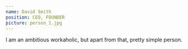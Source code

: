 ```yaml
---
name: David Smith
position: CEO, FOUNDER
picture: person_1.jpg
---
```


I am an ambitious workaholic, but apart from that, pretty simple person.
